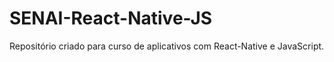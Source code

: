 # SENAI-React-Native-JS
Repositório criado para curso de aplicativos com React-Native e JavaScript.  
